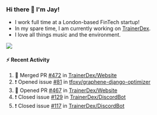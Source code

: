 ### Hi there 👋 I'm Jay!
* I work full time at a London-based FinTech startup!
* In my spare time, I am currently working on [TrainerDex](https://www.github.com/TrainerDex).
* I love all things music and the environment.

[<img src="https://github-readme-stats.vercel.app/api/wakatime?username=TurnrDev&layout=compact&custom_title=Last 7 Days Language Breakdown" />](https://wakatime.com/@TurnrDev)  

#### :zap: Recent Activity
<!--START_SECTION:activity-->
1. 🎉 Merged PR [#472](https://github.com/TrainerDex/Website/pull/472) in [TrainerDex/Website](https://github.com/TrainerDex/Website)
2. ❗️ Opened issue [#81](https://github.com/tfoxy/graphene-django-optimizer/issues/81) in [tfoxy/graphene-django-optimizer](https://github.com/tfoxy/graphene-django-optimizer)
3. 💪 Opened PR [#467](https://github.com/TrainerDex/Website/pull/467) in [TrainerDex/Website](https://github.com/TrainerDex/Website)
4. ❗️ Closed issue [#129](https://github.com/TrainerDex/DiscordBot/issues/129) in [TrainerDex/DiscordBot](https://github.com/TrainerDex/DiscordBot)
5. ❗️ Closed issue [#117](https://github.com/TrainerDex/DiscordBot/issues/117) in [TrainerDex/DiscordBot](https://github.com/TrainerDex/DiscordBot)
<!--END_SECTION:activity-->
